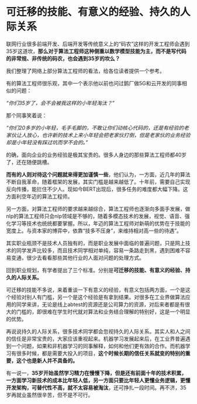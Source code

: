 # 可迁移的技能、有意义的经验、持久的人际关系


联网行业很多前端开发、后端开发等传统意义上的“码农”这样的开发工程师会遇到35岁这道坎，**那么对于算法工程师这种侧重以数学模型技能为主，而不是写代码的非常规、非传统的码农，也会遇到35岁的坎么？**

我们整理了网络上部分算法工程师的看法，给各位读者提供一个参考。

有的算法工程师很乐观，其中一个表示他以前也问过鹅厂做5G和云开发的同事相似的问题：

*“你们35岁了，会不会被我这样的小年轻淘汰？”*

那个同事笑着说：

*“你们20多岁的小年轻，毛手毛脚的，不敢让你们动核心代码的，还是有经验的老家伙让人放心，也许新的技术上来小年轻会把老家伙打倒，但是老家伙的业务经验却是小年轻没有踩过坑而学不会的。”*

的确，面向企业的业务经验是极其宝贵的。很多人身边的那些算法工程师都40岁了，还在随便跳槽。

**而有的人则对待这个问题就来得更加谨慎一些**，他们认为，一方面，近几年的算法不断自我革命，随着框架的发展，其实门槛是越来越低了。十年前，需要自己实现反向传播，能拦住不少人。现如今BERT出现后，很多任务的难度都大幅下降。这方面利空年迈的算法工程师。

另一方面，对算法工程师的要求越来越综合，算法工程师也逐渐向多面手发展，做nlp的算法工程师只会nlp领域是不够的，随着多模态技术的发展，视觉、语音、强化学习等技术也统统都要掌握。所以，年迈的算法工程师对新萌的优势在于技能的宽度上。与资本家的博弈中，依靠“技多不压身”，来维持相对高一些的待遇”。

其实职业瓶颈不是技术人员独有的，而是职业发展中面临的普遍问题，只是网上技术的同学发声比较多，而且技术同学相对单纯，容易一条路走到黑，遇到困难不容易变通，很少去看看那些其他行业的人面对问题的处理方式。

回到职业规划，有学者提出了三个标准。分别是**可迁移的技能、有意义的经验、持久的人际关系。**

可迁移的技能不多说，来着重谈一下有意义的经验，有意义包括两方面，一个是这个经验对别人有门槛，另一个是这个经验是有拿到结果。对很多在工业界做算法应用的同学来讲，无论是线上abtest的资源还是公司算力的资源，对后来者都是有很大的门槛的，即很难在学生时代就对算法和业务结合理解的特别好，这是一个明显的优势。

再说说持久的人际关系，很多技术同学都会忽视持久的人际关系。其实人和人之间的信任是非常宝贵的，大家应该重视起来。机器学习发展起来后，在工业界普遍遇到一个问题，如果和非机器学习的同事解释，如何和他们更有效的合作。而机器学习有很多时候，都是需要大投入的项目，**这个时候长期的信任关系就变的特别的重要，这个也是新人并不具备的。**

有一说一，**35岁开始虽然学习精力在慢慢下降，但是还有前面十年的技术积累，一方面学习新技术的成本比年轻人低，另一方面只要比年轻人更懂业务逻辑，更懂开发架构，可替代性不高，就不太容易被淘汰**，还可挣扎一段时间。再不济，35岁再就业虽然很辛苦，但不是不可行。